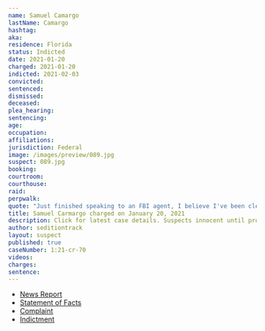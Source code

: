 ```yaml
---
name: Samuel Camargo
lastName: Camargo
hashtag:
aka:
residence: Florida
status: Indicted
date: 2021-01-20
charged: 2021-01-20
indicted: 2021-02-03
convicted: 
sentenced: 
dismissed: 
deceased:
plea_hearing:
sentencing:
age:
occupation:
affiliations:
jurisdiction: Federal
image: /images/preview/089.jpg
suspect: 089.jpg
booking:
courtroom:
courthouse:
raid:
perpwalk:
quote: "Just finished speaking to an FBI agent, I believe I've been cleared"
title: Samuel Carmargo charged on January 20, 2021
description: Click for latest case details. Suspects innocent until proven guilty.
author: seditiontrack
layout: suspect
published: true
caseNumber: 1:21-cr-70
videos:
charges:
sentence:
---
```

- [News Report](https://www.nbcmiami.com/news/local/south-florida-man-who-discussed-fbi-probe-on-social-media-arrested-in-u-s-capitol-breach/2366073/)
- [Statement of Facts](https://www.justice.gov/opa/page/file/1357291/download)
- [Complaint](https://www.justice.gov/opa/page/file/1357286/download)
- [Indictment](https://www.justice.gov/usao-dc/case-multi-defendant/file/1371611/download)
